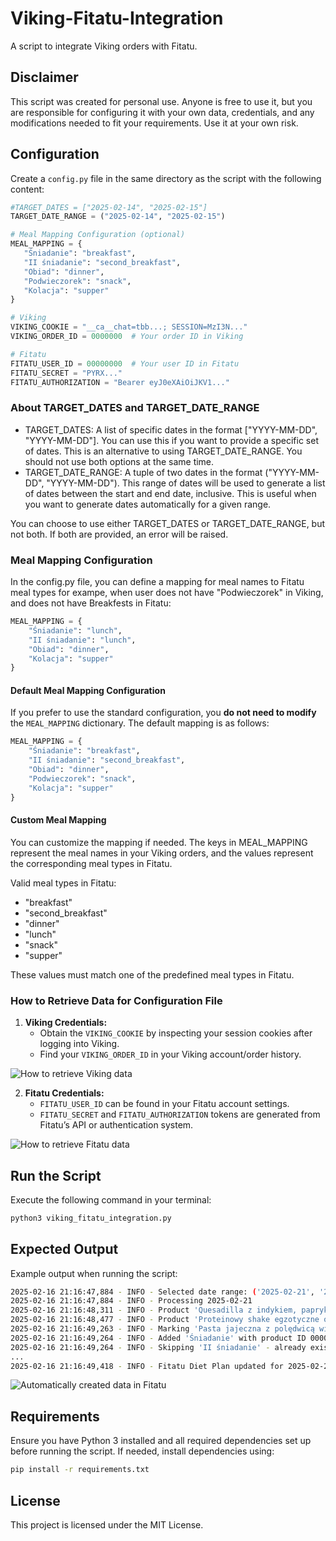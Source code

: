 # Viking-Fitatu-Integration

A script to integrate Viking orders with Fitatu.

## Disclaimer

This script was created for personal use. Anyone is free to use it, but you are responsible for configuring it with your own data, credentials, and any modifications needed to fit your requirements. Use it at your own risk.

## Configuration

Create a `config.py` file in the same directory as the script with the following content:

```python
#TARGET_DATES = ["2025-02-14", "2025-02-15"]
TARGET_DATE_RANGE = ("2025-02-14", "2025-02-15")

# Meal Mapping Configuration (optional)
MEAL_MAPPING = {
   "Śniadanie": "breakfast",
   "II śniadanie": "second_breakfast",
   "Obiad": "dinner",
   "Podwieczorek": "snack",
   "Kolacja": "supper"
}

# Viking
VIKING_COOKIE = "__ca__chat=tbb...; SESSION=MzI3N..."
VIKING_ORDER_ID = 0000000  # Your order ID in Viking

# Fitatu
FITATU_USER_ID = 00000000  # Your user ID in Fitatu
FITATU_SECRET = "PYRX..."
FITATU_AUTHORIZATION = "Bearer eyJ0eXAiOiJKV1..."
```

### About TARGET_DATES and TARGET_DATE_RANGE

* TARGET_DATES: A list of specific dates in the format ["YYYY-MM-DD", "YYYY-MM-DD"]. You can use this if you want to provide a specific set of dates. This is an alternative to using TARGET_DATE_RANGE. You should not use both options at the same time.
* TARGET_DATE_RANGE: A tuple of two dates in the format ("YYYY-MM-DD", "YYYY-MM-DD"). This range of dates will be used to generate a list of dates between the start and end date, inclusive. This is useful when you want to generate dates automatically for a given range.

You can choose to use either TARGET_DATES or TARGET_DATE_RANGE, but not both. If both are provided, an error will be raised.

### Meal Mapping Configuration

In the config.py file, you can define a mapping for meal names to Fitatu meal types for exampe, when user does not have "Podwieczorek" in Viking, and does not have Breakfests in Fitatu:

```python
MEAL_MAPPING = {
    "Śniadanie": "lunch",
    "II śniadanie": "lunch",
    "Obiad": "dinner",
    "Kolacja": "supper"
}
```

#### Default Meal Mapping Configuration

If you prefer to use the standard configuration, you **do not need to modify** the `MEAL_MAPPING` dictionary. The default mapping is as follows:

```python
MEAL_MAPPING = {
    "Śniadanie": "breakfast",
    "II śniadanie": "second_breakfast",
    "Obiad": "dinner",
    "Podwieczorek": "snack",
    "Kolacja": "supper"
}
```

#### Custom Meal Mapping

You can customize the mapping if needed. The keys in MEAL_MAPPING represent the meal names in your Viking orders, and the values represent the corresponding meal types in Fitatu.

Valid meal types in Fitatu:

* "breakfast"
* "second_breakfast"
* "dinner"
* "lunch"
* "snack"
* "supper"

These values must match one of the predefined meal types in Fitatu.

### How to Retrieve Data for Configuration File

1. **Viking Credentials:** 
   - Obtain the `VIKING_COOKIE` by inspecting your session cookies after logging into Viking.
   - Find your `VIKING_ORDER_ID` in your Viking account/order history.

![How to retrieve Viking data](img/viking.png)

2. **Fitatu Credentials:**
   - `FITATU_USER_ID` can be found in your Fitatu account settings.
   - `FITATU_SECRET` and `FITATU_AUTHORIZATION` tokens are generated from Fitatu’s API or authentication system.

![How to retrieve Fitatu data](img/fitatu.png)

## Run the Script

Execute the following command in your terminal:

```sh
python3 viking_fitatu_integration.py
```

## Expected Output

Example output when running the script:

```sh
2025-02-16 21:16:47,884 - INFO - Selected date range: ('2025-02-21', '2025-02-21')
2025-02-16 21:16:47,884 - INFO - Processing 2025-02-21
2025-02-16 21:16:48,311 - INFO - Product 'Quesadilla z indykiem, papryką i mozzarellą z sosem czosnkowo-koperkowym' found with ID 0000000
2025-02-16 21:16:48,477 - INFO - Product 'Proteinowy shake egzotyczne owoce' found with ID 0000000
2025-02-16 21:16:49,263 - INFO - Marking 'Pasta jajeczna z polędwicą wieprzową i szczypiorkiem, bułeczka pszenna, pomidorki' as deleted
2025-02-16 21:16:49,264 - INFO - Added 'Śniadanie' with product ID 0000000 to diet plan
2025-02-16 21:16:49,264 - INFO - Skipping 'II śniadanie' - already exists in diet plan
...
2025-02-16 21:16:49,418 - INFO - Fitatu Diet Plan updated for 2025-02-2
```

![Automatically created data in Fitatu](img/fitatu-target.png)


## Requirements

Ensure you have Python 3 installed and all required dependencies set up before running the script. If needed, install dependencies using:

```sh
pip install -r requirements.txt
```

## License

This project is licensed under the MIT License.